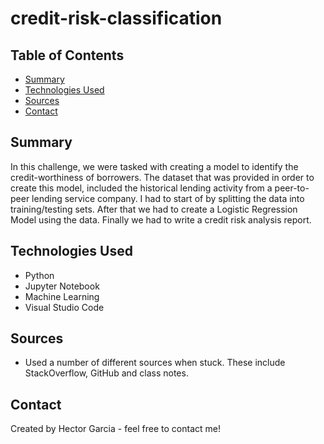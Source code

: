 # credit-risk-classification

## Table of Contents
* [Summary](#general-information)
* [Technologies Used](#technologies-used)
* [Sources](#setup)
* [Contact](#contact)

## Summary
In this challenge, we were tasked with creating a model to identify the credit-worthiness of borrowers. The dataset that was provided in order to create this model, included the historical lending activity from a peer-to-peer lending service company. I had to start of by splitting the data into training/testing sets. After that we had to create a Logistic Regression Model using the data. Finally we had to write a credit risk analysis report. 

## Technologies Used 
* Python
* Jupyter Notebook
* Machine Learning
* Visual Studio Code


## Sources
* Used a number of different sources when stuck. These include StackOverflow, GitHub and class notes.

## Contact
Created by Hector Garcia - feel free to contact me!